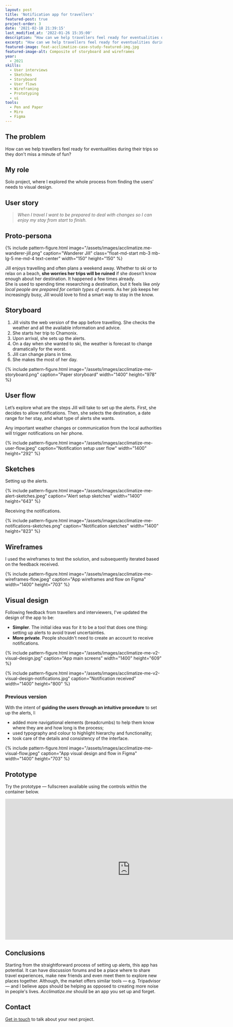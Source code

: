 ```yaml
---
layout: post
title: 'Notification app for travellers'
featured-post: true
project-order: 3
date: '2021-02-18 21:39:15'
last_modified_at: '2022-01-26 15:35:00'
description: "How can we help travellers feel ready for eventualities during their trips so they don't miss a minute of fun?"
excerpt: "How can we help travellers feel ready for eventualities during their trips so they don't miss a minute of fun?"
featured-image: feat-acclimatize-case-study-featured-img.jpg
featured-image-alt: Composite of storyboard and wireframes
year: 
  - 2021
skills:
  - User interviews
  - Sketches
  - Storyboard
  - User flows
  - Wireframing
  - Prototyping
  - ui
tools:
  - Pen and Paper
  - Miro
  - Figma
---
```

## The problem

How can we help travellers feel ready for eventualities during their trips so they don't miss a minute of fun?

## My role

Solo project, where I explored the whole process from finding the users’ needs to visual design.

## User story

> *When I travel I want to be prepared to deal with changes so I can enjoy my stay from start to finish.*

## Proto-persona

<div class="clearfix">
{% include pattern-figure.html image="/assets/images/acclimatize.me-wanderer-jill.png" caption="Wanderer Jill" class="float-md-start mb-3 mb-lg-5 me-md-4 text-center" width="150" height="150" %}
<p>Jill enjoys travelling and often plans a weekend away. Whether to ski or to relax on a beach, <strong>she worries her trips will be ruined</strong> if she doesn’t know enough about her destination. It happened a few times already.<br>She is used to spending time researching a destination, but it feels like <em>only local people are prepared for certain types of events</em>. As her job keeps her increasingly busy, Jill would love to find a smart way to stay in the know.</p>
</div>

## Storyboard

<ol>
<li>Jill visits the web version of the app before travelling. She checks the weather and all the available information and advice.</li>
<li>She starts her trip to Chamonix.</li>
<li>Upon arrival, she sets up the alerts.</li>
<li>On a day when she wanted to ski, the weather is forecast to change dramatically for the worst.</li>
<li>Jill can change plans in time.</li>
<li>She makes the most of her day.</li>
</ol>

{% include pattern-figure.html image="/assets/images/acclimatize-me-storyboard.png" caption="Paper storyboard" width="1400" height="978" %}

## User flow

Let’s explore what are the steps Jill will take to set up the alerts. First, she decides to allow notifications. Then, she selects the destination, a date range for her stay, and what type of alerts she wants.

Any important weather changes or communication from the local authorities will trigger notifications on her phone.

{% include pattern-figure.html image="/assets/images/acclimatize-me-user-flow.jpeg" caption="Notification setup user flow" width="1400" height="292" %}

## Sketches

Setting up the alerts.

{% include pattern-figure.html image="/assets/images/acclimatize-me-alert-sketches.jpeg" caption="Alert setup sketches" width="1400" height="643" %}

Receiving the notifications.

{% include pattern-figure.html image="/assets/images/acclimatize-me-notifications-sketches.png" caption="Notification sketches" width="1400" height="823" %}

## Wireframes

I used the wireframes to test the solution, and subsequently iterated based on the feedback received.

{% include pattern-figure.html image="/assets/images/acclimatize-me-wireframes-flow.jpeg" caption="App wireframes and flow on Figma" width="1400" height="703" %}

## Visual design

Following feedback from travellers and interviewers, I've updated the design of the app to be:

<ul class="smd-ul">
<li><strong>Simpler</strong>. The initial idea was for it to be a tool that does one thing: setting up alerts to avoid travel uncertainties.</li>
<li><strong>More private</strong>. People shouldn't need to create an account to receive notifications.</li>
</ul>

{% include pattern-figure.html image="/assets/images/acclimatize-me-v2-visual-design.jpg" caption="App main screens" width="1400" height="609" %}

{% include pattern-figure.html image="/assets/images/acclimatize-me-v2-visual-design-notifications.jpg" caption="Notification received" width="1400" height="800" %}

### Previous version

With the intent of **guiding the users through an intuitive procedure** to set up the alerts, I:

<ul class="smd-ul">
<li>added more navigational elements (breadcrumbs) to help them know where they are and how long is the process;</li>
<li>used typography and colour to highlight hierarchy and functionality;</li>
<li>took care of the details and consistency of the interface.</li>
</ul>

{% include pattern-figure.html image="/assets/images/acclimatize-me-visual-flow.jpeg" caption="App visual design and flow in Figma" width="1400" height="703" %}

## Prototype

Try the prototype — fullscreen available using the controls within the container below.

<div class="iframe-container"><iframe loading="lazy" style="border: 1px solid rgba(0, 0, 0, 0.1);" width="800" height="450" src="https://www.figma.com/embed?embed_host=share&url=https%3A%2F%2Fwww.figma.com%2Fproto%2F2UOI7kiE7NHy3jpxTwmbXx%2FAcclimatize.me-App%3Fpage-id%3D1108%253A397%26node-id%3D1202%253A384%26viewport%3D241%252C48%252C0.37%26scaling%3Dscale-down%26starting-point-node-id%3D1202%253A384" allowfullscreen=""></iframe></div>

## Conclusions

Starting from the straightforward process of setting up alerts, this app has potential. It can have discussion forums and be a place where to share travel experiences, make new friends and even meet them to explore new places together. Although, the market offers similar tools — e.g. Tripadvisor — and I believe apps should be helping as opposed to creating more noise in people's lives. *Acclimatize.me* should be an app you set up and forget.

## Contact

<a href="mailto:contacts@silviamaggidesign.com" title="Email me">Get in touch</a> to talk about your next project.
